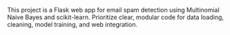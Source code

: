 <!-- Use this file to provide workspace-specific custom instructions to Copilot. For more details, visit https://code.visualstudio.com/docs/copilot/copilot-customization#_use-a-githubcopilotinstructionsmd-file -->

This project is a Flask web app for email spam detection using Multinomial Naive Bayes and scikit-learn. Prioritize clear, modular code for data loading, cleaning, model training, and web integration.
